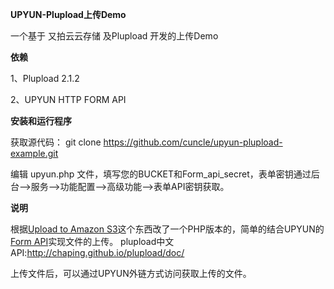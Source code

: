 **UPYUN-Plupload上传Demo**

一个基于 又拍云云存储 及Plupload 开发的上传Demo

**依赖**

1、Plupload 2.1.2

2、UPYUN HTTP FORM API

**安装和运行程序**

获取源代码： git clone https://github.com/cuncle/upyun-plupload-example.git

编辑 upyun.php 文件，填写您的BUCKET和Form_api_secret，表单密钥通过后台——>服务——>功能配置——>高级功能——>表单API密钥获取。

**说明**

根据[Upload to Amazon S3](https://github.com/moxiecode/plupload/blob/master/examples/jquery/s3.php)这个东西改了一个PHP版本的，简单的结合UPYUN的[Form API](http://docs.upyun.com/api/form_api/)实现文件的上传。
plupload中文API:http://chaping.github.io/plupload/doc/

上传文件后，可以通过UPYUN外链方式访问获取上传的文件。
